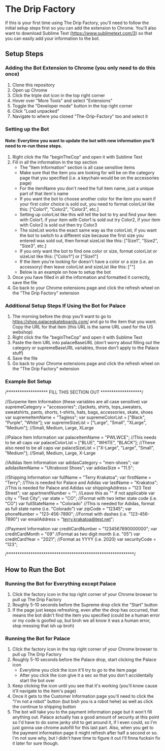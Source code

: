 # The Drip Factory

If this is your first time using The Drip Factory, you'll need to follow the initial setup steps first so you can add the extension to Chrome. You'll also want to download Sublime Text (https://www.sublimetext.com/3) so that you can easily add your information to the bot.


## Setup Steps

### Adding the Bot Extension to Chrome (you only need to do this once)

1. Clone this repository
2. Open up Chrome
3. Click the triple dot icon in the top right corner
4. Hover over "More Tools" and select "Extensions"
5. Toggle the "Developer mode" button in the top right corner
6. Click "Load unpacked"
7. Navigate to where you cloned "The-Drip-Factory" too and select it


### Setting up the Bot
#### Note: Everytime you want to update the bot with new information you'll need to re-run these steps.


1. Right click the file "beginTheCop" and open it with Sublime Text
2. Fill in all the information in the top section
	- The "Item Information" section is all case sensitive items
	- Make sure that the item you are looking for will be on the category page that you specified (i.e. a keychain would be on the accessories page)
	- For the itemName you don't need the full item name, just a unique part of that item's name
	- If you want the bot to choose another color for the item you want if your first color choice is sold out, you need to format colorList like this: ["Color1", "Color2", "Color3", etc.]
	- Setting up colorList like this will tell the bot to try and find your item with Color1, if your item with Color1 is sold out try Color2, if your item with Color2 is sold out then try Color3
	- The sizeList works the exact same way as the colorList, if you want the bot to switch to a different size because the first size you entered was sold out, then format sizeList like this: ["Size1", "Size2", "Size3", etc.]
	- If you only want the bot to find one color or size, format colorList or sizeList like this: ["Color1"] or ["Size1"]
	- If the item you're looking for doesn't have a color or a size (i.e. an accessory) then leave colorList and sizeList like this: [""]
	- Below is an example on how to setup the bot
3. Once you have filled in all the information and formatted it correctly, save the file
4. Go back to your Chrome extensions page and click the refresh wheel on the "The Drip Factory" extension


### Additional Setup Steps If Using the Bot for Palace

1. The morning before the drop you'll want to go to https://shop.palaceskateboards.com/ and go to the item that you want. Copy the URL for that item (this URL is the same URL used for the US webshop)
2. Right click the file "beginTheCop" and open it with Sublime Text
3. Paste the item URL into palaceBaseURL (don't worry about filling out the category or supremeBaseURL variables, those don't apply to the Palace stuff)
4. Save the file
5. Go back to your Chrome extensions page and click the refresh wheel on the "The Drip Factory" extension


### Example Bot Setup

/******************* FILL THIS SECTION OUT *******************/

//Surpeme Item Information (these variables are all case sensitive)
var supremeCategory = "accessories";	//jackets, shirts, tops_sweaters, sweatshirts, pants, shorts, t-shirts, hats, bags, accessories, skate, shoes
var supremeItemName = "Tagless";
var supremeColorList = ["Black", "Purple", "White"];
var supremeSizeList = ["Large", "Small", "XLarge", "Medium"];	//Small, Medium, Large, XLarge

//Palace Item Information
var palaceItemName = "PWLWCE";	//This needs to be all caps
var palaceColorList = ["BLUE", "WHITE", "BLACK"];	//These also need to be all caps
var palaceSizeList = ["X-Large", "Large", "Small", "Medium"];	//Small, Medium, Large, X-Large

//Adidas Item Information
var adidasCategory = "men-shoes";
var adidasItemName = "Ultraboost Shoes";
var adidasSize = "11.5";

//Shipping Information
var fullName = "Terry Krakatoa";
var firstName = "Terry";	//This is needed for Palace and Adidas
var lastName = "Krakatoa";	//This is needed for Palace and Adidas
var shippingAddress = "123 Test Street";
var apartmentNumber = "";	//Leave this as "" if not applicable
var city = "Test City";
var state = "CO";	//Format with two letter state code (i.e. "CO")
var fullStateName = "Colorado"	//This is needed for Adidas, format as full state name (i.e. "Colorado")
var zipCode = "12345";
var phoneNumber = "123-456-7890";	//Format with dashes (i.e. "123-456-7890")
var emailAddress = "terry.krakatoa@test.net";

//Payment Information
var creditCardNumber = "1234567890000000";
var creditCardMonth = "09"	//Format as two digit month (i.e. "05")
var creditCardYear = "2021";	//Format as YYYY (i.e. 2020)
var securityCode = "123";

/***********************************************************/


## How to Run the Bot

### Running the Bot for Everything except Palace

1. Click the factory icon in the top right corner of your Chrome browser to pull up The Drip Factory
2. Roughly 5-10 seconds before the Supreme drop click the "Start" button
3. If the page just keeps refreshing, even after the drop has occurred, that means the bot didn't find the item you specified (could be a human error or my code is goofed up, but broh we all know it was a human error, stop messing that ish up broh)


### Running the Bot for Palace

1. Click the factory icon in the top right corner of your Chrome browser to pull up The Drip Factory
2. Roughly 5-10 seconds before the Palace drop, start clicking the Palace icon
	- Everytime you click the icon it'll try to go to the item page
	- After you click the icon give it a sec so that you don't accidentally start the bot over
3. Keep clicking the icon until you see that it's working (you'll know cause it'll navigate to the item's page)
4. Once it gets to the Customer Information page you'll need to click the "I'm not a robot" button (but bish you is a robot hehe) as well as click the continue to shipping button
5. The bot will take you to the payment information page but it won't fill anything out. Palace actually has a good amount of security at this point so I'd have to do some janky shit to get around it, if I even could, so I'm just gonna use chrome autofill for this last part. Also, when you get to the payment information page it might refresh after half a second or so. I'm not sure why, but I didn't have time to figure it out I'll finna fucksin fix it later for sure though.
